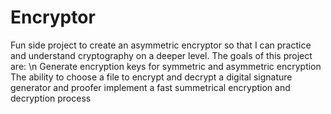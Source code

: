 # Encryptor
Fun side project to create an asymmetric encryptor so that I can practice and understand cryptography on a deeper level.
The goals of this project are: \n
  Generate encryption keys for symmetric and asymmetric encryption
  The ability to choose a file to encrypt and decrypt
  a digital signature generator and proofer
  implement a fast summetrical encryption and decryption process
